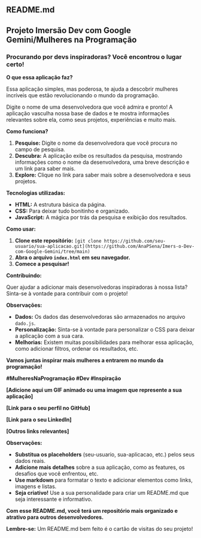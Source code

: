 ## **README.md**

## **Projeto Imersão Dev com Google Gemini/Mulheres na Programação**

### **Procurando por devs inspiradoras? Você encontrou o lugar certo!** 

**O que essa aplicação faz?**

Essa aplicação simples, mas poderosa, te ajuda a descobrir mulheres incríveis que estão revolucionando o mundo da programação. ‍

Digite o nome de uma desenvolvedora que você admira e pronto! A aplicação vasculha nossa base de dados e te mostra informações relevantes sobre ela, como seus projetos, experiências e muito mais.

**Como funciona?**

1. **Pesquise:** Digite o nome da desenvolvedora que você procura no campo de pesquisa.
2. **Descubra:** A aplicação exibe os resultados da pesquisa, mostrando informações como o nome da desenvolvedora, uma breve descrição e um link para saber mais.
3. **Explore:** Clique no link para saber mais sobre a desenvolvedora e seus projetos.

**Tecnologias utilizadas:**

* **HTML:** A estrutura básica da página.
* **CSS:** Para deixar tudo bonitinho e organizado.
* **JavaScript:** A mágica por trás da pesquisa e exibição dos resultados.

**Como usar:**

1. **Clone este repositório:** `[git clone https://github.com/seu-usuario/sua-aplicacao.git](https://github.com/AnaPSena/Imers-o-Dev-com-Google-Gemini/tree/main)`
2. **Abra o arquivo `index.html` em seu navegador.**
3. **Comece a pesquisar!**

**Contribuindo:**

Quer ajudar a adicionar mais desenvolvedoras inspiradoras à nossa lista? Sinta-se à vontade para contribuir com o projeto!

**Observações:**

* **Dados:** Os dados das desenvolvedoras são armazenados no arquivo `dado.js`.
* **Personalização:** Sinta-se à vontade para personalizar o CSS para deixar a aplicação com a sua cara.
* **Melhorias:** Existem muitas possibilidades para melhorar essa aplicação, como adicionar filtros, ordenar os resultados, etc.

**Vamos juntas inspirar mais mulheres a entrarem no mundo da programação!** 

**#MulheresNaProgramação #Dev #Inspiração**

**[Adicione aqui um GIF animado ou uma imagem que represente a sua aplicação]**

**[Link para o seu perfil no GitHub]**

**[Link para o seu LinkedIn]**

**[Outros links relevantes]**

**Observações:**

* **Substitua os placeholders** (seu-usuario, sua-aplicacao, etc.) pelos seus dados reais.
* **Adicione mais detalhes** sobre a sua aplicação, como as features, os desafios que você enfrentou, etc.
* **Use markdown** para formatar o texto e adicionar elementos como links, imagens e listas.
* **Seja criativo!** Use a sua personalidade para criar um README.md que seja interessante e informativo.

**Com esse README.md, você terá um repositório mais organizado e atrativo para outros desenvolvedores.**

**Lembre-se:** Um README.md bem feito é o cartão de visitas do seu projeto!
